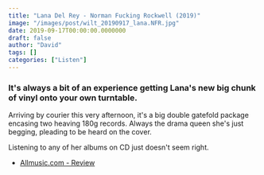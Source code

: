 ```yaml
---
title: "Lana Del Rey - Norman Fucking Rockwell (2019)"
image: "/images/post/wilt_20190917_lana.NFR.jpg"
date: 2019-09-17T00:00:00.0000000
draft: false
author: "David"
tags: []
categories: ["Listen"]
---
```

### It's always a bit of an experience getting Lana's new big chunk of vinyl onto your own turntable.

 Arriving by courier this very afternoon, it's a big double gatefold package encasing two heaving 180g records. Always the drama queen she's just begging, pleading to be heard on the cover.

 Listening to any of her albums on CD just doesn't seem right. 

-  [Allmusic.com - Review](https://www.allmusic.com/album/nfr%21-mw0003306752)
